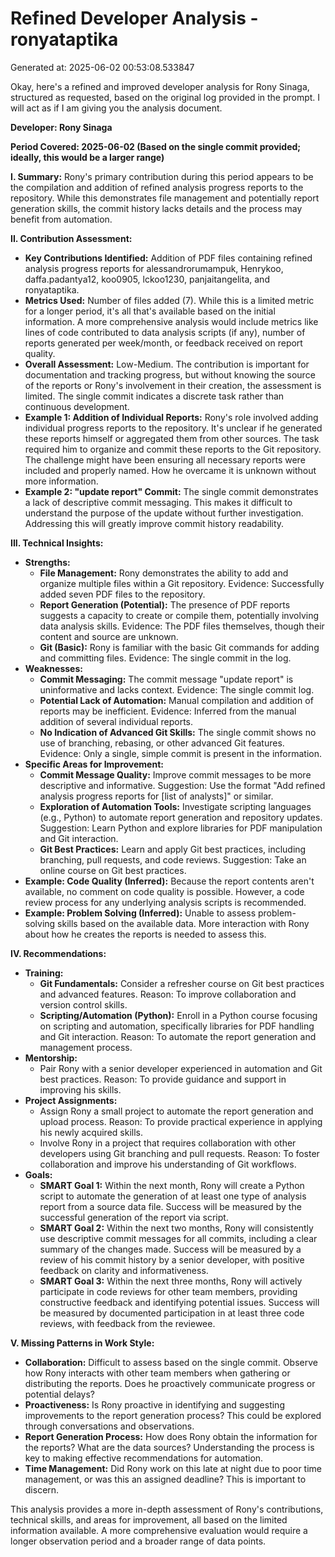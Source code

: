 # Refined Developer Analysis - ronyataptika
Generated at: 2025-06-02 00:53:08.533847

Okay, here's a refined and improved developer analysis for Rony Sinaga, structured as requested, based on the original log provided in the prompt. I will act as if I am giving you the analysis document.

**Developer: Rony Sinaga**

**Period Covered: 2025-06-02 (Based on the single commit provided; ideally, this would be a larger range)**

**I. Summary:** Rony's primary contribution during this period appears to be the compilation and addition of refined analysis progress reports to the repository. While this demonstrates file management and potentially report generation skills, the commit history lacks details and the process may benefit from automation.

**II. Contribution Assessment:**

*   **Key Contributions Identified:** Addition of PDF files containing refined analysis progress reports for alessandrorumampuk, Henrykoo, daffa.padantya12, koo0905, lckoo1230, panjaitangelita, and ronyataptika.
*   **Metrics Used:** Number of files added (7). While this is a limited metric for a longer period, it's all that's available based on the initial information. A more comprehensive analysis would include metrics like lines of code contributed to data analysis scripts (if any), number of reports generated per week/month, or feedback received on report quality.
*   **Overall Assessment:** Low-Medium. The contribution is important for documentation and tracking progress, but without knowing the source of the reports or Rony's involvement in their creation, the assessment is limited. The single commit indicates a discrete task rather than continuous development.
*   **Example 1: Addition of Individual Reports:** Rony's role involved adding individual progress reports to the repository. It's unclear if he generated these reports himself or aggregated them from other sources. The task required him to organize and commit these reports to the Git repository. The challenge might have been ensuring all necessary reports were included and properly named. How he overcame it is unknown without more information.
*   **Example 2: "update report" Commit:** The single commit demonstrates a lack of descriptive commit messaging. This makes it difficult to understand the purpose of the update without further investigation. Addressing this will greatly improve commit history readability.

**III. Technical Insights:**

*   **Strengths:**
    *   **File Management:** Rony demonstrates the ability to add and organize multiple files within a Git repository. Evidence: Successfully added seven PDF files to the repository.
    *   **Report Generation (Potential):** The presence of PDF reports suggests a capacity to create or compile them, potentially involving data analysis skills. Evidence: The PDF files themselves, though their content and source are unknown.
    *   **Git (Basic):** Rony is familiar with the basic Git commands for adding and committing files. Evidence: The single commit in the log.
*   **Weaknesses:**
    *   **Commit Messaging:** The commit message "update report" is uninformative and lacks context. Evidence: The single commit log.
    *   **Potential Lack of Automation:** Manual compilation and addition of reports may be inefficient. Evidence: Inferred from the manual addition of several individual reports.
    *   **No Indication of Advanced Git Skills:** The single commit shows no use of branching, rebasing, or other advanced Git features. Evidence: Only a single, simple commit is present in the information.
*   **Specific Areas for Improvement:**
    *   **Commit Message Quality:** Improve commit messages to be more descriptive and informative. Suggestion: Use the format "Add refined analysis progress reports for [list of analysts]" or similar.
    *   **Exploration of Automation Tools:** Investigate scripting languages (e.g., Python) to automate report generation and repository updates. Suggestion: Learn Python and explore libraries for PDF manipulation and Git interaction.
    *   **Git Best Practices:** Learn and apply Git best practices, including branching, pull requests, and code reviews. Suggestion: Take an online course on Git best practices.
*   **Example: Code Quality (Inferred):** Because the report contents aren't available, no comment on code quality is possible. However, a code review process for any underlying analysis scripts is recommended.
*   **Example: Problem Solving (Inferred):** Unable to assess problem-solving skills based on the available data. More interaction with Rony about how he creates the reports is needed to assess this.

**IV. Recommendations:**

*   **Training:**
    *   **Git Fundamentals:** Consider a refresher course on Git best practices and advanced features. Reason: To improve collaboration and version control skills.
    *   **Scripting/Automation (Python):**  Enroll in a Python course focusing on scripting and automation, specifically libraries for PDF handling and Git interaction. Reason: To automate the report generation and management process.
*   **Mentorship:**
    *   Pair Rony with a senior developer experienced in automation and Git best practices. Reason: To provide guidance and support in improving his skills.
*   **Project Assignments:**
    *   Assign Rony a small project to automate the report generation and upload process. Reason: To provide practical experience in applying his newly acquired skills.
    *   Involve Rony in a project that requires collaboration with other developers using Git branching and pull requests. Reason: To foster collaboration and improve his understanding of Git workflows.
*   **Goals:**
    *   **SMART Goal 1:** Within the next month, Rony will create a Python script to automate the generation of at least one type of analysis report from a source data file. Success will be measured by the successful generation of the report via script.
    *   **SMART Goal 2:** Within the next two months, Rony will consistently use descriptive commit messages for all commits, including a clear summary of the changes made. Success will be measured by a review of his commit history by a senior developer, with positive feedback on clarity and informativeness.
    *   **SMART Goal 3:** Within the next three months, Rony will actively participate in code reviews for other team members, providing constructive feedback and identifying potential issues. Success will be measured by documented participation in at least three code reviews, with feedback from the reviewee.

**V. Missing Patterns in Work Style:**

*   **Collaboration:** Difficult to assess based on the single commit. Observe how Rony interacts with other team members when gathering or distributing the reports. Does he proactively communicate progress or potential delays?
*   **Proactiveness:** Is Rony proactive in identifying and suggesting improvements to the report generation process? This could be explored through conversations and observations.
*   **Report Generation Process:** How does Rony obtain the information for the reports? What are the data sources? Understanding the process is key to making effective recommendations for automation.
*   **Time Management:** Did Rony work on this late at night due to poor time management, or was this an assigned deadline? This is important to discern.

This analysis provides a more in-depth assessment of Rony's contributions, technical skills, and areas for improvement, all based on the limited information available. A more comprehensive evaluation would require a longer observation period and a broader range of data points.
